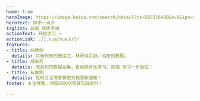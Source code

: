 ```yaml
---
home: true
heroImage: https://image.baidu.com/search/detail?ct=503316480&z=0&ipn=d&word=%E8%9C%A1%E7%AC%94%E5%B0%8F%E6%96%B0&step_word=&hs=0&pn=367&spn=0&di=46137345&pi=0&rn=1&tn=baiduimagedetail&is=0%2C0&istype=0&ie=utf-8&oe=utf-8&in=&cl=2&lm=-1&st=undefined&cs=100568072%2C880528764&os=3946238239%2C3285050194&simid=100568072%2C880528764&adpicid=0&lpn=0&ln=1922&fr=&fmq=1726034226817_R&fm=&ic=undefined&s=undefined&hd=undefined&latest=undefined&copyright=undefined&se=&sme=&tab=0&width=undefined&height=undefined&face=undefined&ist=&jit=&cg=&bdtype=11&oriquery=&objurl=https%3A%2F%2Fww2.sinaimg.cn%2Fmw690%2F001QzeLXly1hriz1gwon4j60zu0zkn3602.jpg&fromurl=ippr_z2C%24qAzdH3FAzdH3Fojtk5_z%26e3Bv54AzdH3F8mldlaac0nAzdH3FO4V2yaTLW&gsm=168&rpstart=0&rpnum=0&islist=&querylist=&nojc=undefined&dyTabStr=MCwzLDEsMiwxMyw3LDYsNSwxMiw5&lid=6797708506052374938
heroText: 林中一点夕
tagline: 前端 修炼手册
actionText: 开始学习 →
actionLink: ./1.vue/vue入门/
features:
- title: 纯原创
  details: 只做代码的搬运工，林哥纯手敲，纯原创教程。
- title: 成系列
  details: 成系列的教程合集，告别碎片化学习，前端 学习一步到位！
- title: 有案例
  details: 及时关注博客获取文档更新通知！
footer: 关注博客，领取XXXXX项目实战资料！

---
```

